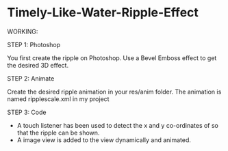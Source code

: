 Timely-Like-Water-Ripple-Effect
===============================

WORKING:

STEP 1: Photoshop

You first create the ripple on Photoshop. Use a Bevel Emboss effect to get the desired 3D effect.

STEP 2: Animate

Create the desired ripple animation in your res/anim folder. The animation is named ripplescale.xml in my project

STEP 3: Code

* A touch listener has been used to detect the x and y co-ordinates of so that the ripple can be shown.
* A image view is added to the view dynamically and animated.
